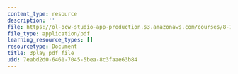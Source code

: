 ```yaml
---
content_type: resource
description: ''
file: https://ol-ocw-studio-app-production.s3.amazonaws.com/courses/8-701-introduction-to-nuclear-and-particle-physics-fall-2020/7eabd2d0646170455bea8c3faae63b84_B53W30-GJ10.pdf
file_type: application/pdf
learning_resource_types: []
resourcetype: Document
title: 3play pdf file
uid: 7eabd2d0-6461-7045-5bea-8c3faae63b84
---
```

